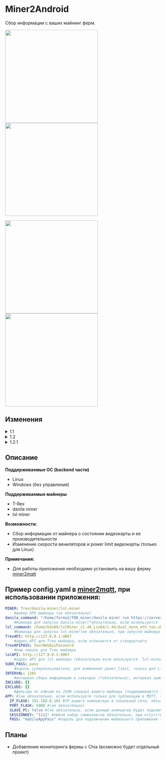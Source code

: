 # Miner2Android

Cбор информации с ваших майнинг ферм.

<img src="screenshots/1.png" width="300"> <img src="screenshots/2.png" width="300"> 

<img src="screenshots/3.png" width="300"> <img src="screenshots/4.jpg" width="300">

## Изменения

<details>
  <summary>1.1</summary>

- Уведомления (каждые 15 минут приложение проверяет наличие уведомлений на вашей ферме)
</details>
<details>
  <summary>1.2</summary>

- Графики изменения величин, с момента начала предыдущих суток (необходимо обновление [miner2mqtt](https://github.com/bds89/miner2mqtt))
</details>
<details>
  <summary>1.2.1</summary>

- Добавлена некоторая анимация
</details>

## Описание

**Поддерживаемые ОС (backend части)**

- Linux
- Windows (без управления)

**Поддерживаемые майнеры**

- T-Rex
- danila miner
- lol miner

**Возможности:**

- Сбор информации от майнера о состоянии видеокарты и ее производительности
- Изменение скорости вениляторов и power limit видеокарты (только для Linux)

**Примечания:**

- Для работы приложения необходимо установить на вашу ферму [miner2mqtt](https://github.com/bds89/miner2mqtt)
  
## Пример config.yaml в [miner2mqtt](https://github.com/bds89/miner2mqtt), при использовании приложения:
```yaml
MINER: Trex/danila-miner/lol-miner
    #выбор GPU майнера (не обязательно)
danila_command: "/home/ferma2/TON_miner/danila-miner run https://server1.whalestonpool.com your_walet_adress"
    #Команда для запуска danila-miner(*обязательно, если используется `danila-miner`)
lol_command: /home/bds89/lolMiner_v1.44_Lin64/1.44/dual_mine_eth_ton.sh
    #Команда для запуска lol-miner(не обязательно, при запуске майнера скриптом m2m в mqtt будет передаваться дополнитльный параметр `lhrtune`)
TrexAPI: http://127.0.0.1:4067
    #адрес API для Trex майнера, если отличается от стандартного
TrexAPIPASS: YourWebGuiPassword
    #ваш пароль для Trex майнера
lolAPI: http://127.0.0.1:4067
    #адрес API для lol майнера (обязательно если ипользуется `lol-miner`)
SUDO_PASS: pass
    #пароль суперпользователя, для изменения power_limit, только для Linux
INTERVAL: 120s
    #интервал сбора информации в секундах (*обязательно), интервал нужен для вычисления средних покаателей хэшрейта за час.
INCLUDE: {}
EXCLUDE: {}
    #фильтры по ключам из JSON словаря вашего майнера (поддерживаются только ключи первого уровня)
APP: #(не обязательно, если используете только для публикации в MQTT, этот блок можно убрать)
  IP_FLASK: 192.168.0.101 #IP вашего компьютера в локальной сети, обязательно для Windows, для Linux скрипт попытается найти самостоятельно 
  PORT_FLASK: 5000 #(не обязательно)
  SLAVE_PC: false #(не обязательно, если данный компьютер будет подключаться к мобильному приложению чере другой компьютер, укажите `true`)
  SESSIONKEY: "1111" #любой набор символов(не обязательно, при отсутствии будет использоваться литерал из кода)
  PASS: "mobileAppPass" #пароль для подключения мобильного приложения (*не обязательно)
```

## Планы
- Добавление мониторинга фермы с Chia (возможно будет отдельный проект)
